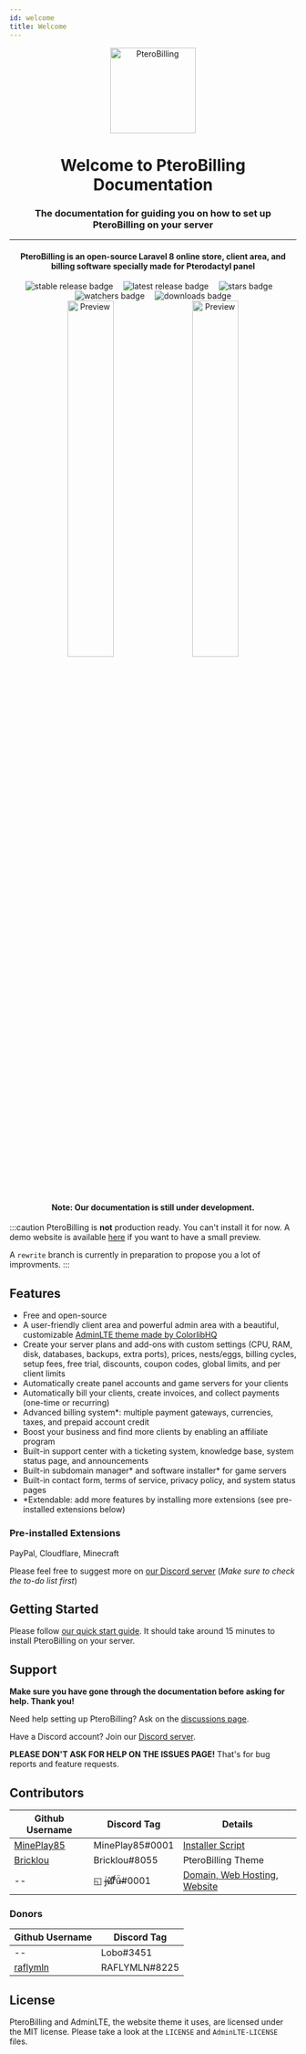 ```yaml
---
id: welcome
title: Welcome
---
```


<div align="center">
    <img src="https://raw.githubusercontent.com/pterobilling/pterobilling/master/.github/icon_blue.png" alt="PteroBilling" width="150px" />
    <h1>Welcome to PteroBilling Documentation</h1>
    <h3>The documentation for guiding you on how to set up PteroBilling on your server</h3>
    <hr />
    <h4>PteroBilling is an open-source Laravel 8 online store, client area, and billing software specially made for Pterodactyl panel</h4>
    <img src="https://img.shields.io/github/v/release/pterobilling/pterobilling?sort=semver&color=green&label=stable&style=for-the-badge" alt="stable release badge" />&emsp;
    <img src="https://img.shields.io/github/v/release/pterobilling/pterobilling?include_prereleases&sort=semver&label=latest&style=for-the-badge" alt="latest release badge" />&emsp;
    <img src="https://img.shields.io/github/stars/pterobilling/pterobilling?style=for-the-badge" alt="stars badge" />&emsp;
    <img src="https://img.shields.io/github/watchers/pterobilling/pterobilling?style=for-the-badge" alt="watchers badge" />&emsp;
    <img src="https://img.shields.io/packagist/dt/pterobilling/pterobilling?color=brightgreen&style=for-the-badge" alt="downloads badge" />
    <br />
    <img src="https://raw.githubusercontent.com/pterobilling/pterobilling/master/.github/preview_1_dark.png" alt="Preview" width="40%" />&emsp;
    <img src="https://raw.githubusercontent.com/pterobilling/pterobilling/master/.github/preview_1_light.png" alt="Preview" width="40%" />
    <br />
    <h4>Note: Our documentation is still under development.</h4>
</div>

:::caution
PteroBilling is **not** production ready. You can't install it for now.
A demo website is available [here](https://demo.pterobilling.org/   ) if you want to have a small preview.

A `rewrite` branch is currently in preparation to propose you a lot of improvments.
:::

## Features
- Free and open-source
- A user-friendly client area and powerful admin area with a beautiful, customizable [AdminLTE theme made by ColorlibHQ](https://github.com/ColorlibHQ/AdminLTE)
- Create your server plans and add-ons with custom settings (CPU, RAM, disk, databases, backups, extra ports), prices, nests/eggs, billing cycles, setup fees, free trial, discounts, coupon codes, global limits, and per client limits
- Automatically create panel accounts and game servers for your clients
- Automatically bill your clients, create invoices, and collect payments (one-time or recurring)
- Advanced billing system*: multiple payment gateways, currencies, taxes, and prepaid account credit
- Boost your business and find more clients by enabling an affiliate program
- Built-in support center with a ticketing system, knowledge base, system status page, and announcements
- Built-in subdomain manager* and software installer* for game servers
- Built-in contact form, terms of service, privacy policy, and system status pages
- *Extendable: add more features by installing more extensions (see pre-installed extensions below)

### Pre-installed Extensions
PayPal, Cloudflare, Minecraft

Please feel free to suggest more on [our Discord server](https://discord.gg/GQ5EWQz6MQ) (*Make sure to check the to-do list first*)

## Getting Started
Please follow [our quick start guide](start/require.md). It should take around 15 minutes to install PteroBilling on your server.

## Support
**Make sure you have gone through the documentation before asking for help. Thank you!**

Need help setting up PteroBilling? Ask on the [discussions page](https://github.com/pterobilling/pterobilling/discussions).

Have a Discord account? Join our [Discord server](https://discord.gg/GQ5EWQz6MQ).

**PLEASE DON'T ASK FOR HELP ON THE ISSUES PAGE!** That's for bug reports and feature requests.

## Contributors
Github Username | Discord Tag | Details
--- | --- | ---
[MinePlay85](https://github.com/MinePlay85) | MinePlay85#0001 | [Installer Script](https://github.com/MinePlay85/PteroBilling-installer)
[Bricklou](https://github.com/Bricklou) | Bricklou#8055 | PteroBilling Theme
-- | ◱ j̶͗͘ù̷͝r̷̈́͆û̶̈#0001 | [Domain, Web Hosting, Website](https://pterobilling.org)

### Donors
Github Username | Discord Tag
--- | ---
-- | Lobo#3451
[raflymln](https://github.com/raflymln) | RAFLYMLN#8225

## License
PteroBilling and AdminLTE, the website theme it uses, are licensed under the MIT license. Please take a look at the `LICENSE` and `AdminLTE-LICENSE` files.
